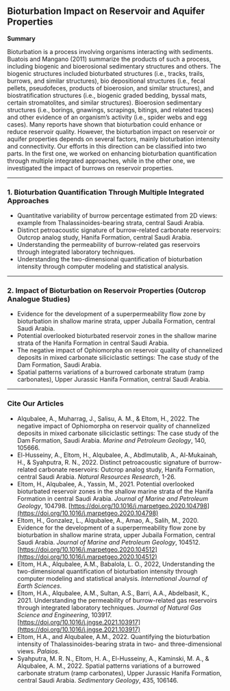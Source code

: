 ## Bioturbation Impact on Reservoir and Aquifer Properties

**Summary**

Bioturbation is a process involving organisms interacting with sediments. Buatois and Mangano (2011) summarize the products of such a process, including biogenic and bioerosional sedimentary structures and others. The biogenic structures included bioturbated structures (i.e., tracks, trails, burrows, and similar structures), bio depositional structures (i.e., fecal pellets, pseudofeces, products of bioerosion, and similar structures), and biostratification structures (i.e., biogenic graded bedding, byssal mats, certain stromatolites, and similar structures). Bioerosion sedimentary structures (i.e., borings, gnawings, scrapings, bitings, and related traces) and other evidence of an organism’s activity (i.e., spider webs and egg cases). Many reports have shown that bioturbation could enhance or reduce reservoir quality. However, the bioturbation impact on reservoir or aquifer properties depends on several factors, mainly bioturbation intensity and connectivity. Our efforts in this direction can be classified into two parts. In the first one, we worked on enhancing bioturbation quantification through multiple integrated approaches, while in the other one, we investigated the impact of burrows on reservoir properties.

---

### 1. Bioturbation Quantification Through Multiple Integrated Approaches

- Quantitative variability of burrow percentage estimated from 2D views: example from Thalassinoides-bearing strata, central Saudi Arabia.
- Distinct petroacoustic signature of burrow-related carbonate reservoirs: Outcrop analog study, Hanifa Formation, central Saudi Arabia.
- Understanding the permeability of burrow-related gas reservoirs through integrated laboratory techniques.
- Understanding the two-dimensional quantification of bioturbation intensity through computer modeling and statistical analysis.

---

### 2. Impact of Bioturbation on Reservoir Properties (Outcrop Analogue Studies)

- Evidence for the development of a superpermeability flow zone by bioturbation in shallow marine strata, upper Jubaila Formation, central Saudi Arabia.
- Potential overlooked bioturbated reservoir zones in the shallow marine strata of the Hanifa Formation in central Saudi Arabia.
- The negative impact of Ophiomorpha on reservoir quality of channelized deposits in mixed carbonate siliciclastic settings: The case study of the Dam Formation, Saudi Arabia.
- Spatial patterns variations of a burrowed carbonate stratum (ramp carbonates), Upper Jurassic Hanifa Formation, central Saudi Arabia.

---

### Cite Our Articles

- Alqubalee, A., Muharrag, J., Salisu, A. M., & Eltom, H., 2022. The negative impact of Ophiomorpha on reservoir quality of channelized deposits in mixed carbonate siliciclastic settings: The case study of the Dam Formation, Saudi Arabia. *Marine and Petroleum Geology*, 140, 105666.
- El-Husseiny, A., Eltom, H., Alqubalee, A., Abdlmutalib, A., Al-Mukainah, H., & Syahputra, R. N., 2022. Distinct petroacoustic signature of burrow-related carbonate reservoirs: Outcrop analog study, Hanifa Formation, central Saudi Arabia. *Natural Resources Research*, 1-26.
- Eltom, H., Alqubalee, A., Yassin, M., 2021. Potential overlooked bioturbated reservoir zones in the shallow marine strata of the Hanifa Formation in central Saudi Arabia. *Journal of Marine and Petroleum Geology*, 104798. [https://doi.org/10.1016/j.marpetgeo.2020.104798](https://doi.org/10.1016/j.marpetgeo.2020.104798)
- Eltom, H., Gonzalez, L., Alqubalee, A., Amao, A., Salih, M., 2020. Evidence for the development of a superpermeability flow zone by bioturbation in shallow marine strata, upper Jubaila Formation, central Saudi Arabia. *Journal of Marine and Petroleum Geology*, 104512. [https://doi.org/10.1016/j.marpetgeo.2020.104512](https://doi.org/10.1016/j.marpetgeo.2020.104512)
- Eltom, H.A., Alqubalee, A.M., Babalola, L. O., 2022, Understanding the two-dimensional quantification of bioturbation intensity through computer modeling and statistical analysis. *International Journal of Earth Sciences*.
- Eltom, H.A., Alqubalee, A.M., Sultan, A.S., Barri, A.A., Abdelbasit, K., 2021. Understanding the permeability of burrow-related gas reservoirs through integrated laboratory techniques. *Journal of Natural Gas Science and Engineering*, 103917. [https://doi.org/10.1016/j.jngse.2021.103917](https://doi.org/10.1016/j.jngse.2021.103917)
- Eltom, H.A., and Alqubalee, A.M., 2022. Quantifying the bioturbation intensity of Thalassinoides-bearing strata in two- and three-dimensional views. *Palaios*.
- Syahputra, M. R. N., Eltom, H. A., El-Husseiny, A., Kaminski, M. A., & Alqubalee, A. M., 2022. Spatial patterns variations of a burrowed carbonate stratum (ramp carbonates), Upper Jurassic Hanifa Formation, central Saudi Arabia. *Sedimentary Geology*, 435, 106146.
